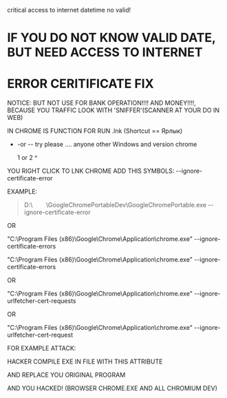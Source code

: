 critical access to internet datetime no valid!
# IF YOU DO NOT KNOW VALID DATE, BUT NEED ACCESS TO INTERNET
# ERROR CERITIFICATE FIX
NOTICE: BUT NOT USE FOR BANK OPERATION!!!! AND MONEY!!!!, BECAUSE YOU TRAFFIC LOOK WITH 'SNIFFER'(SCANNER AT YOUR DO IN WEB)

IN CHROME IS FUNCTION FOR RUN .lnk (Shortcut == Ярлык)
 
- -or -- try please .... anyone other Windows and version chrome
  
    1  or 2 ^



YOU RIGHT CLICK TO LNK CHROME ADD THIS SYMBOLS: --ignore-certificate-error

EXAMPLE:

> D:\        \GoogleChromePortableDev\GoogleChromePortable.exe --ignore-certificate-error



OR

"C:\Program Files (x86)\Google\Chrome\Application\chrome.exe" --ignore-certificate-errors


"C:\Program Files (x86)\Google\Chrome\Application\chrome.exe" --ignore-certificate-errors

OR

"C:\Program Files (x86)\Google\Chrome\Application\chrome.exe" --ignore-urlfetcher-cert-requests



OR

"C:\Program Files (x86)\Google\Chrome\Application\chrome.exe" --ignore-urlfetcher-cert-request


FOR EXAMPLE ATTACK: 

HACKER COMPILE EXE IN FILE WITH THIS ATTRIBUTE

AND REPLACE YOU ORIGINAL PROGRAM

AND YOU HACKED! (BROWSER CHROME.EXE AND ALL CHROMIUM DEV)
